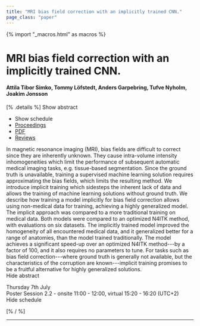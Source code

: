 ```yaml
---
title: "MRI bias field correction with an implicitly trained CNN."
page_class: "paper"
---
```


{% import "_macros.html" as macros %}

# MRI bias field correction with an implicitly trained CNN.

#### Attila Tibor Simko, Tommy Löfstedt, Anders Garpebring, Tufve Nyholm, Joakim Jonsson

[% .details %]
<a class="toggle_visibility" data-selector=".abstract" data-level="3">Show abstract</a>
- <a class="toggle_visibility" data-selector=".schedule" data-level="3">Show schedule</a>
- <a href="">Proceedings</a>
- <a href="https://openreview.net/pdf?id=LbHd47ij5s">PDF</a>
- <a href="https://openreview.net/forum?id=LbHd47ij5s">Reviews</a>

<p>
    <span class="abstract">
        In magnetic resonance imaging (MRI), bias fields are difficult to correct since they are inherently unknown. They cause intra-volume intensity inhomogeneities which limit the performance of subsequent automatic medical imaging tasks, e.g. tissue-based segmentation. Since the ground truth is unavailable, training a supervised machine learning solution requires approximating the bias fields, which limits the resulting method.  We introduce implicit training which sidesteps the inherent lack of data and allows the training of machine learning solutions without ground truth. We describe how training a model implicitly for bias field correction allows using non-medical data for training, achieving a highly generalized model. The implicit approach was compared to a more traditional training on medical data. Both models were compared to an optimized N4ITK method, with evaluations on six datasets.  The implicitly trained model improved the homogeneity of all encountered medical data, and it generalized better for a range of anatomies, than the model trained traditionally. The model achieves a significant speed-up over an optimized N4ITK method---by a factor of 100, and it also requires no parameters to tune.  For tasks such as bias field correction---where ground truth is generally not available, but the characteristics of the corruption are known---implicit training promises to be a fruitful alternative for highly generalized solutions.
        <br>
        <span class="actions"><a class="toggle_visibility" data-level="2">Hide abstract</a></span>
    </span>
</p>

<p>
    <span class="schedule">
        Thursday 7th July<br>Poster Session 2.2 - onsite 11:00 - 12:00, virtual 15:20 - 16:20 (UTC+2)
        <br>
        <span class="actions"><a class="toggle_visibility" data-level="2">Hide schedule</a></span>
    </span>
</p>

[% / %]


---
<!-- { macros.presentation('', '', 720, 450) } -->
